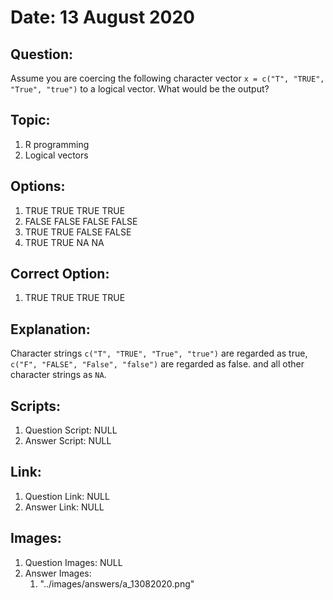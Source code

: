 # Date: 13 August 2020

## Question:
Assume you are coercing the following character vector `x = c("T", "TRUE", "True", "true")` to a logical vector. What would be the output?

## Topic:
1. R programming
2. Logical vectors

## Options:
1. TRUE TRUE TRUE TRUE
2. FALSE FALSE FALSE FALSE
3. TRUE TRUE FALSE FALSE
4. TRUE TRUE NA NA

## Correct Option:
1. TRUE TRUE TRUE TRUE

## Explanation:
Character strings `c("T", "TRUE", "True", "true")` are regarded as true, `c("F", "FALSE", "False", "false")` are regarded as false. and all other character strings as `NA`.

## Scripts:
1. Question Script: NULL
2. Answer Script: NULL

## Link:
1. Question Link: NULL
2. Answer Link: NULL

## Images:
1. Question Images: NULL
2. Answer Images:
   1. "../images/answers/a_13082020.png"
